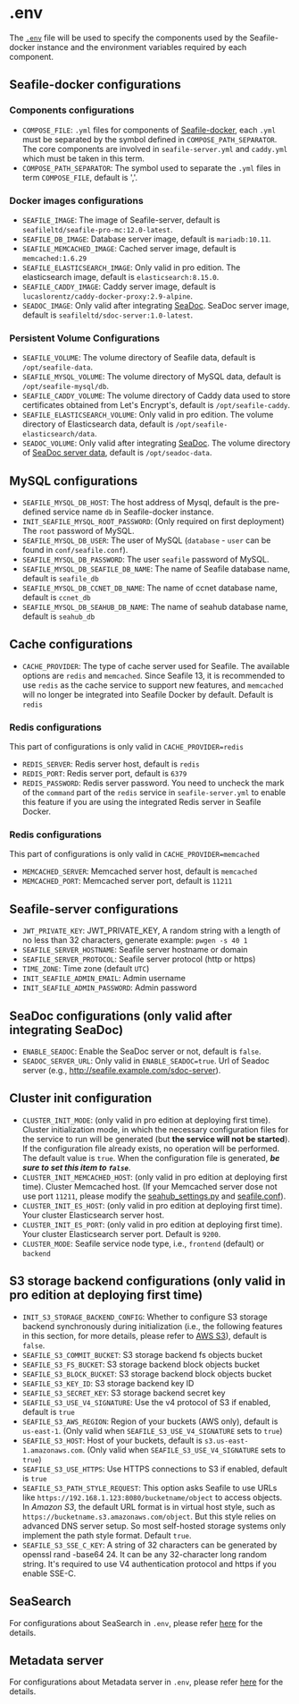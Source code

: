 # .env

The [`.env`](../repo/docker/pro/env) file will be used to specify the components used by the Seafile-docker instance and the environment variables required by each component.

## Seafile-docker configurations

### Components configurations

- `COMPOSE_FILE`: `.yml` files for components of [Seafile-docker](../setup/overview.md), each `.yml` must be separated by the symbol defined in `COMPOSE_PATH_SEPARATOR`. The core components are involved in `seafile-server.yml` and `caddy.yml` which must be taken in this term.
- `COMPOSE_PATH_SEPARATOR`: The symbol used to separate the `.yml` files in term `COMPOSE_FILE`, default is ','.

### Docker images configurations

- `SEAFILE_IMAGE`: The image of Seafile-server, default is `seafileltd/seafile-pro-mc:12.0-latest`.
- `SEAFILE_DB_IMAGE`: Database server image, default is `mariadb:10.11`.
- `SEAFILE_MEMCACHED_IMAGE`: Cached server image, default is `memcached:1.6.29`
- `SEAFILE_ELASTICSEARCH_IMAGE`: Only valid in pro edition. The elasticsearch image, default is `elasticsearch:8.15.0`.
- `SEAFILE_CADDY_IMAGE`: Caddy server image, default is `lucaslorentz/caddy-docker-proxy:2.9-alpine`.
- `SEADOC_IMAGE`: Only valid after integrating [SeaDoc](../extension/setup_seadoc.md). SeaDoc server image, default is `seafileltd/sdoc-server:1.0-latest`.

### Persistent Volume Configurations

- `SEAFILE_VOLUME`: The volume directory of Seafile data, default is `/opt/seafile-data`.
- `SEAFILE_MYSQL_VOLUME`: The volume directory of MySQL data, default is `/opt/seafile-mysql/db`.
- `SEAFILE_CADDY_VOLUME`: The volume directory of Caddy data used to store certificates obtained from Let's Encrypt's, default is `/opt/seafile-caddy`.
- `SEAFILE_ELASTICSEARCH_VOLUME`: Only valid in pro edition. The volume directory of Elasticsearch data, default is `/opt/seafile-elasticsearch/data`.
- `SEADOC_VOLUME`: Only valid after integrating [SeaDoc](../extension/setup_seadoc.md). The volume directory of [SeaDoc server data](../extension/setup_seadoc.md#seadoc-directory-structure), default is `/opt/seadoc-data`.

## MySQL configurations

- `SEAFILE_MYSQL_DB_HOST`: The host address of Mysql, default is the pre-defined service name `db` in Seafile-docker instance.
- `INIT_SEAFILE_MYSQL_ROOT_PASSWORD`: (Only required on first deployment) The `root` password of MySQL. 
- `SEAFILE_MYSQL_DB_USER`: The user of MySQL (`database` - `user` can be found in `conf/seafile.conf`).
- `SEAFILE_MYSQL_DB_PASSWORD`: The user `seafile` password of MySQL.
- `SEAFILE_MYSQL_DB_SEAFILE_DB_NAME`: The name of Seafile database name, default is `seafile_db`
- `SEAFILE_MYSQL_DB_CCNET_DB_NAME`: The name of ccnet database name, default is `ccnet_db`
- `SEAFILE_MYSQL_DB_SEAHUB_DB_NAME`: The name of seahub database name, default is `seahub_db`

## Cache configurations
- `CACHE_PROVIDER`: The type of cache server used for Seafile. The available options are `redis` and `memcached`. Since Seafile 13, it is recommended to use `redis` as the cache service to support new features, and `memcached` will no longer be integrated into Seafile Docker by default. Default is `redis`

### Redis configurations
This part of configurations is only valid in `CACHE_PROVIDER=redis`
- `REDIS_SERVER`: Redis server host, default is `redis`
- `REDIS_PORT`: Redis server port, default is `6379`
- `REDIS_PASSWORD`: Redis server password. You need to uncheck the mark of the `command` part of the `redis` service in `seafile-server.yml` to enable this feature if you are using the integrated Redis server in Seafile Docker.

### Redis configurations
This part of configurations is only valid in `CACHE_PROVIDER=memcached`
- `MEMCACHED_SERVER`: Memcached server host, default is `memcached`
- `MEMCACHED_PORT`: Memcached server port, default is `11211`

## Seafile-server configurations

- `JWT_PRIVATE_KEY`: JWT_PRIVATE_KEY, A random string with a length of no less than 32 characters, generate example: `pwgen -s 40 1`
- `SEAFILE_SERVER_HOSTNAME`: Seafile server hostname or domain
- `SEAFILE_SERVER_PROTOCOL`: Seafile server protocol (http or https)
- `TIME_ZONE`: Time zone (default `UTC`)
- `INIT_SEAFILE_ADMIN_EMAIL`: Admin username
- `INIT_SEAFILE_ADMIN_PASSWORD`: Admin password

## SeaDoc configurations (only valid after integrating SeaDoc)

- `ENABLE_SEADOC`: Enable the SeaDoc server or not, default is `false`.
- `SEADOC_SERVER_URL`: Only valid in `ENABLE_SEADOC=true`. Url of Seadoc server (e.g., http://seafile.example.com/sdoc-server).

## Cluster init configuration 

- `CLUSTER_INIT_MODE`: (only valid in pro edition at deploying first time). Cluster initialization mode, in which the necessary configuration files for the service to run will be generated (but **the service will not be started**). If the configuration file already exists, no operation will be performed. The default value is `true`. When the configuration file is generated, ***be sure to set this item to `false`***.
- `CLUSTER_INIT_MEMCACHED_HOST`: (only valid in pro edition at deploying first time). Cluster Memcached host. (If your Memcached server dose not use port `11211`, please modify the [seahub_settings.py](./seahub_settings_py.md) and [seafile.conf](./seafile-conf.md)).
- `CLUSTER_INIT_ES_HOST`: (only valid in pro edition at deploying first time). Your cluster Elasticsearch server host.
- `CLUSTER_INIT_ES_PORT`: (only valid in pro edition at deploying first time). Your cluster Elasticsearch server port. Default is `9200`.
- `CLUSTER_MODE`: Seafile service node type, i.e., `frontend` (default) or `backend`

## S3 storage backend configurations (only valid in pro edition at deploying first time)

- `INIT_S3_STORAGE_BACKEND_CONFIG`: Whether to configure S3 storage backend synchronously during initialization (i.e., the following features in this section, for more details, please refer to [AWS S3](../setup/setup_with_s3.md)), default is `false`.
- `SEAFILE_S3_COMMIT_BUCKET`: S3 storage backend fs objects bucket
- `SEAFILE_S3_FS_BUCKET`: S3 storage backend block objects bucket
- `SEAFILE_S3_BLOCK_BUCKET`: S3 storage backend block objects bucket
- `SEAFILE_S3_KEY_ID`: S3 storage backend key ID
- `SEAFILE_S3_SECRET_KEY`: S3 storage backend secret key
- `SEAFILE_S3_USE_V4_SIGNATURE`: Use the v4 protocol of S3 if enabled, default is `true`
- `SEAFILE_S3_AWS_REGION`: Region of your buckets (AWS only), default is `us-east-1`. (Only valid when `SEAFILE_S3_USE_V4_SIGNATURE` sets to `true`)
- `SEAFILE_S3_HOST`: Host of your buckets, default is `s3.us-east-1.amazonaws.com`. (Only valid when `SEAFILE_S3_USE_V4_SIGNATURE` sets to `true`)
- `SEAFILE_S3_USE_HTTPS`: Use HTTPS connections to S3 if enabled, default is `true`
- `SEAFILE_S3_PATH_STYLE_REQUEST`: This option asks Seafile to use URLs like `https://192.168.1.123:8080/bucketname/object` to access objects. In *Amazon S3*, the default URL format is in virtual host style, such as `https://bucketname.s3.amazonaws.com/object`. But this style relies on advanced DNS server setup. So most self-hosted storage systems only implement the path style format. Default `true`.
- `SEAFILE_S3_SSE_C_KEY`: A string of 32 characters can be generated by openssl rand -base64 24. It can be any 32-character long random string. It's required to use V4 authentication protocol and https if you enable SSE-C.

## SeaSearch

For configurations about SeaSearch in `.env`, please refer [here](https://seasearch-manual.seafile.com/config/) for the details.

## Metadata server

For configurations about Metadata server in `.env`, please refer [here](../extension/metadata-server.md#list-of-environment-variables-of-metadata-server) for the details.
